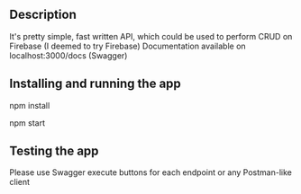 ## Description

It's pretty simple, fast written API, which could be used to perform CRUD on Firebase (I deemed to try Firebase)
Documentation available on localhost:3000/docs (Swagger)

## Installing and running the app

npm install

npm start

## Testing the app

Please use Swagger execute buttons for each endpoint or any Postman-like client 
 
